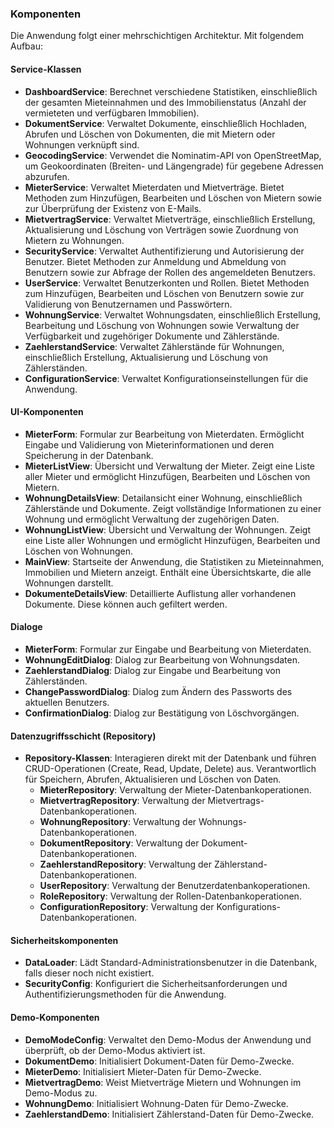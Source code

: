 ### Komponenten

Die Anwendung folgt einer mehrschichtigen Architektur. Mit folgendem Aufbau:

#### Service-Klassen

- **DashboardService**: Berechnet verschiedene Statistiken, einschließlich der gesamten Mieteinnahmen und des Immobilienstatus (Anzahl der vermieteten und verfügbaren Immobilien).
- **DokumentService**: Verwaltet Dokumente, einschließlich Hochladen, Abrufen und Löschen von Dokumenten, die mit Mietern oder Wohnungen verknüpft sind.
- **GeocodingService**: Verwendet die Nominatim-API von OpenStreetMap, um Geokoordinaten (Breiten- und Längengrade) für gegebene Adressen abzurufen.
- **MieterService**: Verwaltet Mieterdaten und Mietverträge. Bietet Methoden zum Hinzufügen, Bearbeiten und Löschen von Mietern sowie zur Überprüfung der Existenz von E-Mails.
- **MietvertragService**: Verwaltet Mietverträge, einschließlich Erstellung, Aktualisierung und Löschung von Verträgen sowie Zuordnung von Mietern zu Wohnungen.
- **SecurityService**: Verwaltet Authentifizierung und Autorisierung der Benutzer. Bietet Methoden zur Anmeldung und Abmeldung von Benutzern sowie zur Abfrage der Rollen des angemeldeten Benutzers.
- **UserService**: Verwaltet Benutzerkonten und Rollen. Bietet Methoden zum Hinzufügen, Bearbeiten und Löschen von Benutzern sowie zur Validierung von Benutzernamen und Passwörtern.
- **WohnungService**: Verwaltet Wohnungsdaten, einschließlich Erstellung, Bearbeitung und Löschung von Wohnungen sowie Verwaltung der Verfügbarkeit und zugehöriger Dokumente und Zählerstände.
- **ZaehlerstandService**: Verwaltet Zählerstände für Wohnungen, einschließlich Erstellung, Aktualisierung und Löschung von Zählerständen.
- **ConfigurationService**: Verwaltet Konfigurationseinstellungen für die Anwendung.

#### UI-Komponenten

- **MieterForm**: Formular zur Bearbeitung von Mieterdaten. Ermöglicht Eingabe und Validierung von Mieterinformationen und deren Speicherung in der Datenbank.
- **MieterListView**: Übersicht und Verwaltung der Mieter. Zeigt eine Liste aller Mieter und ermöglicht Hinzufügen, Bearbeiten und Löschen von Mietern.
- **WohnungDetailsView**: Detailansicht einer Wohnung, einschließlich Zählerstände und Dokumente. Zeigt vollständige Informationen zu einer Wohnung und ermöglicht Verwaltung der zugehörigen Daten.
- **WohnungListView**: Übersicht und Verwaltung der Wohnungen. Zeigt eine Liste aller Wohnungen und ermöglicht Hinzufügen, Bearbeiten und Löschen von Wohnungen.
- **MainView**: Startseite der Anwendung, die Statistiken zu Mieteinnahmen, Immobilien und Mietern anzeigt. Enthält eine Übersichtskarte, die alle Wohnungen darstellt.
- **DokumenteDetailsView**: Detaillierte Auflistung aller vorhandenen Dokumente. Diese können auch gefiltert werden.

#### Dialoge

- **MieterForm**: Formular zur Eingabe und Bearbeitung von Mieterdaten.
- **WohnungEditDialog**: Dialog zur Bearbeitung von Wohnungsdaten.
- **ZaehlerstandDialog**: Dialog zur Eingabe und Bearbeitung von Zählerständen.
- **ChangePasswordDialog**: Dialog zum Ändern des Passworts des aktuellen Benutzers.
- **ConfirmationDialog**: Dialog zur Bestätigung von Löschvorgängen.

#### Datenzugriffsschicht (Repository)

- **Repository-Klassen**: Interagieren direkt mit der Datenbank und führen CRUD-Operationen (Create, Read, Update, Delete) aus. Verantwortlich für Speichern, Abrufen, Aktualisieren und Löschen von Daten.
  - **MieterRepository**: Verwaltung der Mieter-Datenbankoperationen.
  - **MietvertragRepository**: Verwaltung der Mietvertrags-Datenbankoperationen.
  - **WohnungRepository**: Verwaltung der Wohnungs-Datenbankoperationen.
  - **DokumentRepository**: Verwaltung der Dokument-Datenbankoperationen.
  - **ZaehlerstandRepository**: Verwaltung der Zählerstand-Datenbankoperationen.
  - **UserRepository**: Verwaltung der Benutzerdatenbankoperationen.
  - **RoleRepository**: Verwaltung der Rollen-Datenbankoperationen.
  - **ConfigurationRepository**: Verwaltung der Konfigurations-Datenbankoperationen.

#### Sicherheitskomponenten

- **DataLoader**: Lädt Standard-Administrationsbenutzer in die Datenbank, falls dieser noch nicht existiert.
- **SecurityConfig**: Konfiguriert die Sicherheitsanforderungen und Authentifizierungsmethoden für die Anwendung.

#### Demo-Komponenten

- **DemoModeConfig**: Verwaltet den Demo-Modus der Anwendung und überprüft, ob der Demo-Modus aktiviert ist.
- **DokumentDemo**: Initialisiert Dokument-Daten für Demo-Zwecke.
- **MieterDemo**: Initialisiert Mieter-Daten für Demo-Zwecke.
- **MietvertragDemo**: Weist Mietverträge Mietern und Wohnungen im Demo-Modus zu.
- **WohnungDemo**: Initialisiert Wohnung-Daten für Demo-Zwecke.
- **ZaehlerstandDemo**: Initialisiert Zählerstand-Daten für Demo-Zwecke.